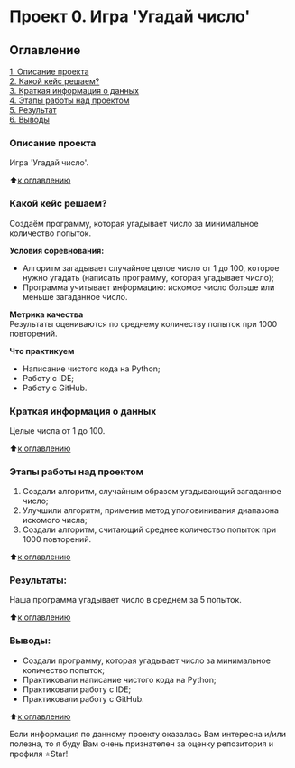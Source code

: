 # Проект 0. Игра 'Угадай число'

## Оглавление  
[1. Описание проекта](.README.md#Описание-проекта)  
[2. Какой кейс решаем?](.README.md#Какой-кейс-решаем)  
[3. Краткая информация о данных](.README.md#Краткая-информация-о-данных)  
[4. Этапы работы над проектом](.README.md#Этапы-работы-над-проектом)  
[5. Результат](.README.md#Результат)    
[6. Выводы](.README.md#Выводы) 

### Описание проекта    
Игра 'Угадай число'.

:arrow_up:[к оглавлению](_)


### Какой кейс решаем?    
Создаём программу, которая угадывает число за минимальное количество попыток.

**Условия соревнования:**  
- Алгоритм загадывает случайное целое число от 1 до 100, которое нужно угадать (написать программу, которая угадывает число);
- Программа учитывает информацию: искомое число больше или меньше загаданное число.

**Метрика качества**     
Результаты оцениваются по среднему количеству попыток при 1000 повторений.

**Что практикуем**     
- Написание чистого кода на Python;
- Работу с IDE;
- Работу с GitHub.

### Краткая информация о данных
Целые числа от 1 до 100.
  
:arrow_up:[к оглавлению](.README.md#Оглавление)


### Этапы работы над проектом  
1. Создали алгоритм, случайным образом угадывающий загаданное число;
2. Улучшили алгоритм, применив метод уполовинивания диапазона искомого числа;
3. Создали алгоритм, считающий среднее количество попыток при 1000 повторений.

:arrow_up:[к оглавлению](.README.md#Оглавление)


### Результаты:  
Наша программа угадывает число в среднем за 5 попыток.

:arrow_up:[к оглавлению](.README.md#Оглавление)


### Выводы:  
- Создали программу, которая угадывает число за минимальное количество попыток;
- Практиковали написание чистого кода на Python;
- Практиковали работу с IDE;
- Практиковали работу с GitHub.

:arrow_up:[к оглавлению](.README.md#Оглавление)


Если информация по данному проекту оказалась Вам интересна и/или полезна, то я буду  Вам очень признателен за оценку репозитория и профиля ⭐️Star!

